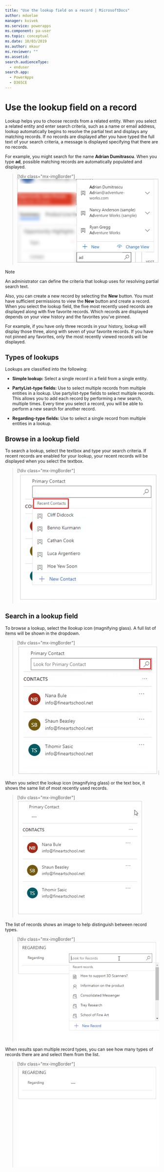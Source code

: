 ```yaml
---
title: "Use the lookup field on a record | MicrosoftDocs"
author: mduelae
manager: kvivek
ms.service: powerapps
ms.component: pa-user
ms.topic: conceptual
ms.date: 10/03/2019
ms.author: mkaur
ms.reviewer: ""
ms.assetid: 
search.audienceType: 
  - enduser
search.app: 
  - PowerApps
  - D365CE
---
```

#  Use the lookup field on a record

Lookup helps you to choose records from a related entity. When you select a related entity and enter search criteria, such as a name or email address, lookup automatically begins to resolve the partial text and displays any matching records. If no records are displayed after you have typed the full text of your search criteria, a message is displayed specifying that there are no records.

For example, you might search for the name **Adrian Dumitrascu**. When you type **ad**, possible matching records are automatically populated and displayed.

  > [!div class="mx-imgBorder"]
  > ![Automatically populates matching records](media/automatically-populate-matching-records.png "Automatically populates matching records")
  
>[!NOTE] 
>An administrator can define the criteria that lookup uses for resolving partial search text.

Also, you can create a new record by selecting the **New** button. You must have sufficient permissions to view the **New** button and create a record. When you select the lookup field, the five most recently used records are displayed along with five favorite records. Which records are displayed depends on your view history and the favorites you’ve pinned. 

For example, if you have only three records in your history, lookup will display those three,
along with seven of your favorite records. If you have not pinned any favorites, only the most recently viewed records will be displayed.

## Types of lookups

Lookups are classified into the following: 

- **Simple lookup:** Select a single record in a field from a single entity. 

- **PartyList-type fields:** Use to select multiple records from multiple entities in a lookup. Use partylist-type fields to select multiple records. This allows you to add each record by performing a new search, multiple times. Every time you select a record, you will be able to perform a new search for another record.
  
- **Regarding-type fields:** Use to select a single record from multiple entities in a lookup. 

## Browse in a lookup field

To search a lookup, select the textbox and type your search criteria. If recent records are enabled for your lookup, your recent records will be displayed when you select the textbox.

  > [!div class="mx-imgBorder"]
  > ![Browse a lookup field](media/MRU.png "Browse a lookup field")  

## Search in a lookup field

To browse a lookup, select the llookup icon (magnifying glass). A full list of items will be shown in the dropdown.

  > [!div class="mx-imgBorder"]
  > ![Search a lookup field](media/MRU_1.png "Search a lookup field")  
 

When you select the lookup icon (magnifying glass) or the text box, it shows the same list of most recently used records.

  > [!div class="mx-imgBorder"]
  > ![Recently used records](media/ConsistentEntry[1].gif "Recently used records")  
  
The list of records shows an image to help distinguish between record types.

  > [!div class="mx-imgBorder"]
  > ![Lookup fields shows image](media/Lookup_03-MRU_Entity_Images_56[1].png "Lookup fields shows image")  
  
  
When results span multiple record types, you can see how many types of records there are and select them from the list.

  > [!div class="mx-imgBorder"]
  > ![See how many records](media/Lookup_04-MultipleEntityTypes[1].gif "See how many records")  
